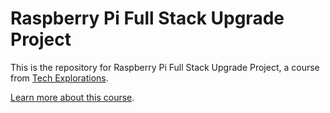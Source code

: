 # Raspberry Pi Full Stack Upgrade Project

This is the repository for Raspberry Pi Full Stack Upgrade Project, a course from [Tech Explorations](https://techexplorations.com).

[Learn more about this course](https://techexplorations.com/so/rpifs_up).
